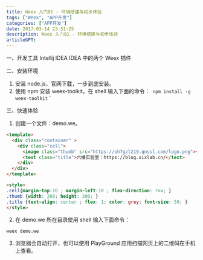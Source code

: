 ```yaml
---
title: Weex 入门01 - 环境搭建与初步体验
tags: ["Weex", "APP开发"]
categories: ["APP开发"]
date: 2017-03-14 23:51:25
description: Weex 入门01 - 环境搭建与初步体验
articleGPT: 
---
```


一、开发工具 Intellij IDEA IDEA 中的两个 Weex 插件  
  
二、安装环境

  1. 安装 node.js，官网下载，一步到底安装。
  2. 使用 npm 安装 weex-toolkit，在 shell 输入下面的命令：` npm install -g weex-toolkit` `

三、快速体验

1. 创建一个文件：demo.we。

```html
<template>
  <div class="container" >
    <div class="cell">
      <image class="thumb" src="https://oh7gzl219.qnssl.com/logo.png"></image>
      <text class="title">六楼实验室：https://blog.sixlab.cn/</text>
    </div>
  </div>
</template>

<style>
.cell{margin-top:10 ; margin-left:10 ; flex-direction: row; }
.thumb {width: 200; height: 200; }
.title {text-align: center ; flex: 1; color: grey; font-size: 50; }
</style>
```

2. 在 demo.we 所在目录使用 shell 输入下面命令：

```shell
weex demo.we
```

3. 浏览器会自动打开，也可以使用 PlayGround 应用扫描网页上的二维码在手机上查看。

